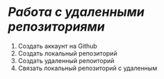# ***Работа с удаленными репозиториями***
1. Создать аккаунт на Github
2. Создать локальный репозиторий
3. Создать удаленный репоиторий
4. Связать локальный репозиторий с удаленным
